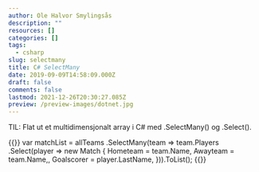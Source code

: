 ```yaml
---
author: Ole Halvor Smylingsås
description: ""
resources: []
categories: []
tags:
  - csharp
slug: selectmany
title: C# SelectMany
date: 2019-09-09T14:58:09.000Z
draft: false
comments: false
lastmod: 2021-12-26T20:30:27.085Z
preview: /preview-images/dotnet.jpg
---
```


TIL: Flat ut et multidimensjonalt array i C# med .SelectMany() og .Select().
<!--more-->

{{<highlight c>}}
var matchList = allTeams
        .SelectMany(team => team.Players
            .Select(player => new Match {
                Hometeam = team.Name,
                Awayteam = team.Name,,
                Goalscorer = player.LastName,
            })).ToList();
{{</highlight>}}


